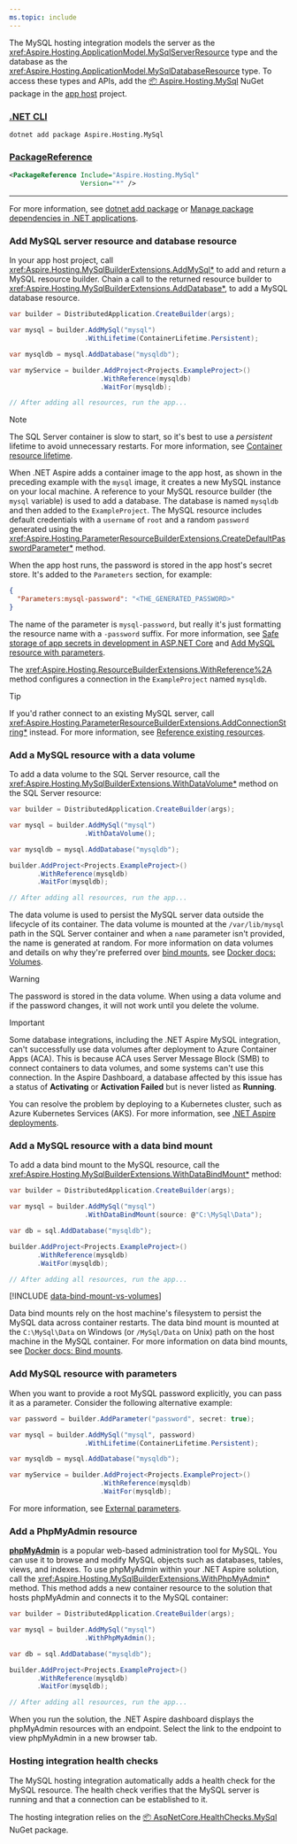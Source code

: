 ```yaml
---
ms.topic: include
---
```


The MySQL hosting integration models the server as the <xref:Aspire.Hosting.ApplicationModel.MySqlServerResource> type and the database as the <xref:Aspire.Hosting.ApplicationModel.MySqlDatabaseResource> type. To access these types and APIs, add the [📦 Aspire.Hosting.MySql](https://www.nuget.org/packages/Aspire.Hosting.MySql) NuGet package in the [app host](xref:dotnet/aspire/app-host) project.

### [.NET CLI](#tab/dotnet-cli)

```dotnetcli
dotnet add package Aspire.Hosting.MySql
```

### [PackageReference](#tab/package-reference)

```xml
<PackageReference Include="Aspire.Hosting.MySql"
                  Version="*" />
```

---

For more information, see [dotnet add package](/dotnet/core/tools/dotnet-add-package) or [Manage package dependencies in .NET applications](/dotnet/core/tools/dependencies).

### Add MySQL server resource and database resource

In your app host project, call <xref:Aspire.Hosting.MySqlBuilderExtensions.AddMySql*> to add and return a MySQL resource builder. Chain a call to the returned resource builder to <xref:Aspire.Hosting.MySqlBuilderExtensions.AddDatabase*>, to add a MySQL database resource.

```csharp
var builder = DistributedApplication.CreateBuilder(args);

var mysql = builder.AddMySql("mysql")
                   .WithLifetime(ContainerLifetime.Persistent);

var mysqldb = mysql.AddDatabase("mysqldb");

var myService = builder.AddProject<Projects.ExampleProject>()
                       .WithReference(mysqldb)
                       .WaitFor(mysqldb);

// After adding all resources, run the app...
```

> [!NOTE]
> The SQL Server container is slow to start, so it's best to use a _persistent_ lifetime to avoid unnecessary restarts. For more information, see [Container resource lifetime](../../fundamentals/orchestrate-resources.md#container-resource-lifetime).

When .NET Aspire adds a container image to the app host, as shown in the preceding example with the `mysql` image, it creates a new MySQL instance on your local machine. A reference to your MySQL resource builder (the `mysql` variable) is used to add a database. The database is named `mysqldb` and then added to the `ExampleProject`. The MySQL resource includes default credentials with a `username` of `root` and a random `password` generated using the <xref:Aspire.Hosting.ParameterResourceBuilderExtensions.CreateDefaultPasswordParameter*> method.

When the app host runs, the password is stored in the app host's secret store. It's added to the `Parameters` section, for example:

```json
{
  "Parameters:mysql-password": "<THE_GENERATED_PASSWORD>"
}
```

The name of the parameter is `mysql-password`, but really it's just formatting the resource name with a `-password` suffix. For more information, see [Safe storage of app secrets in development in ASP.NET Core](/aspnet/core/security/app-secrets) and [Add MySQL resource with parameters](#add-mysql-resource-with-parameters).

The <xref:Aspire.Hosting.ResourceBuilderExtensions.WithReference%2A> method configures a connection in the `ExampleProject` named `mysqldb`.

> [!TIP]
> If you'd rather connect to an existing MySQL server, call <xref:Aspire.Hosting.ParameterResourceBuilderExtensions.AddConnectionString*> instead. For more information, see [Reference existing resources](../../fundamentals/app-host-overview.md#reference-existing-resources).

### Add a MySQL resource with a data volume

To add a data volume to the SQL Server resource, call the <xref:Aspire.Hosting.MySqlBuilderExtensions.WithDataVolume*> method on the SQL Server resource:

```csharp
var builder = DistributedApplication.CreateBuilder(args);

var mysql = builder.AddMySql("mysql")
                   .WithDataVolume();

var mysqldb = mysql.AddDatabase("mysqldb");

builder.AddProject<Projects.ExampleProject>()
       .WithReference(mysqldb)
       .WaitFor(mysqldb);

// After adding all resources, run the app...
```

The data volume is used to persist the MySQL server data outside the lifecycle of its container. The data volume is mounted at the `/var/lib/mysql` path in the SQL Server container and when a `name` parameter isn't provided, the name is generated at random. For more information on data volumes and details on why they're preferred over [bind mounts](#add-a-mysql-resource-with-a-data-bind-mount), see [Docker docs: Volumes](https://docs.docker.com/engine/storage/volumes).

> [!WARNING]
> The password is stored in the data volume. When using a data volume and if the password changes, it will not work until you delete the volume.

> [!IMPORTANT]
> Some database integrations, including the .NET Aspire MySQL integration, can't successfully use data volumes after deployment to Azure Container Apps (ACA). This is because ACA uses Server Message Block (SMB) to connect containers to data volumes, and some systems can't use this connection. In the Aspire Dashboard, a database affected by this issue has a status of **Activating** or **Activation Failed** but is never listed as **Running**.
>
> You can resolve the problem by deploying to a Kubernetes cluster, such as Azure Kubernetes Services (AKS). For more information, see [.NET Aspire deployments](../../deployment/overview.md).

### Add a MySQL resource with a data bind mount

To add a data bind mount to the MySQL resource, call the <xref:Aspire.Hosting.MySqlBuilderExtensions.WithDataBindMount*> method:

```csharp
var builder = DistributedApplication.CreateBuilder(args);

var mysql = builder.AddMySql("mysql")
                   .WithDataBindMount(source: @"C:\MySql\Data");

var db = sql.AddDatabase("mysqldb");

builder.AddProject<Projects.ExampleProject>()
       .WithReference(mysqldb)
       .WaitFor(mysqldb);

// After adding all resources, run the app...
```

[!INCLUDE [data-bind-mount-vs-volumes](../../includes/data-bind-mount-vs-volumes.md)]

Data bind mounts rely on the host machine's filesystem to persist the MySQL data across container restarts. The data bind mount is mounted at the `C:\MySql\Data` on Windows (or `/MySql/Data` on Unix) path on the host machine in the MySQL container. For more information on data bind mounts, see [Docker docs: Bind mounts](https://docs.docker.com/engine/storage/bind-mounts).

### Add MySQL resource with parameters

When you want to provide a root MySQL password explicitly, you can pass it as a parameter. Consider the following alternative example:

```csharp
var password = builder.AddParameter("password", secret: true);

var mysql = builder.AddMySql("mysql", password)
                   .WithLifetime(ContainerLifetime.Persistent);

var mysqldb = mysql.AddDatabase("mysqldb");

var myService = builder.AddProject<Projects.ExampleProject>()
                       .WithReference(mysqldb)
                       .WaitFor(mysqldb);
```

For more information, see [External parameters](../../fundamentals/external-parameters.md).

### Add a PhpMyAdmin resource

[**phpMyAdmin**](https://www.phpmyadmin.net/) is a popular web-based administration tool for MySQL. You can use it to browse and modify MySQL objects such as databases, tables, views, and indexes. To use phpMyAdmin within your .NET Aspire solution, call the <xref:Aspire.Hosting.MySqlBuilderExtensions.WithPhpMyAdmin*> method. This method adds a new container resource to the solution that hosts phpMyAdmin and connects it to the MySQL container:

```csharp
var builder = DistributedApplication.CreateBuilder(args);

var mysql = builder.AddMySql("mysql")
                   .WithPhpMyAdmin();

var db = sql.AddDatabase("mysqldb");

builder.AddProject<Projects.ExampleProject>()
       .WithReference(mysqldb)
       .WaitFor(mysqldb);

// After adding all resources, run the app...

```

When you run the solution, the .NET Aspire dashboard displays the phpMyAdmin resources with an endpoint. Select the link to the endpoint to view phpMyAdmin in a new browser tab.

### Hosting integration health checks

The MySQL hosting integration automatically adds a health check for the MySQL resource. The health check verifies that the MySQL server is running and that a connection can be established to it.

The hosting integration relies on the [📦 AspNetCore.HealthChecks.MySql](https://www.nuget.org/packages/AspNetCore.HealthChecks.MySql) NuGet package.
